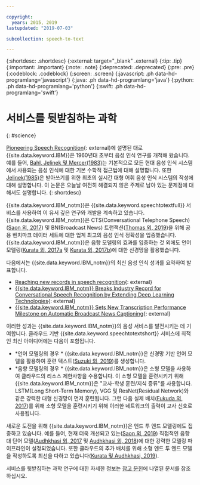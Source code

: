 ```yaml
---

copyright:
  years: 2015, 2019
lastupdated: "2019-07-03"

subcollection: speech-to-text

---
```


{:shortdesc: .shortdesc}
{:external: target="_blank" .external}
{:tip: .tip}
{:important: .important}
{:note: .note}
{:deprecated: .deprecated}
{:pre: .pre}
{:codeblock: .codeblock}
{:screen: .screen}
{:javascript: .ph data-hd-programlang='javascript'}
{:java: .ph data-hd-programlang='java'}
{:python: .ph data-hd-programlang='python'}
{:swift: .ph data-hd-programlang='swift'}

# 서비스를 뒷받침하는 과학
{: #science}

[Pioneering Speech Recognition](https://www.ibm.com/ibm/history/ibm100/us/en/icons/speechreco/){: external}에 설명된 대로 {{site.data.keyword.IBM}}은 1960년대 초부터 음성 인식 연구를 개척해 왔습니다. 예를 들어, [Bahl, Jelinek 및 Mercer(1983)](/docs/services/speech-to-text?topic=speech-to-text-references#bahl1983)는 기본적으로 모든 현대 음성 인식 시스템에서 사용되는 음성 인식에 대한 기본 수학적 접근법에 대해 설명합니다. 또한 [Jelinek(1985)](/docs/services/speech-to-text?topic=speech-to-text-references#jelinek1985)은 받아쓰기를 위한 최초의 실시간 대형 어휘 음성 인식 시스템의 작성에 대해 설명합니다. 이 논문은 오늘날 여전히 해결되지 않은 주제로 남아 있는 문제점에 대해서도 설명합니다.
{: shortdesc}

{{site.data.keyword.IBM_notm}}은 {{site.data.keyword.speechtotextfull}} 서비스를 사용하여 이 유서 깊은 연구와 개발을 계속하고 있습니다. {{site.data.keyword.IBM_notm}}은 CTS(Conversational Telephone Speech)([Saon 외, 2017](/docs/services/speech-to-text?topic=speech-to-text-references#saon2017)) 및 BN(Broadcast News) 트랜잭션([Thomas 외, 2019](/docs/services/speech-to-text?topic=speech-to-text-references#thomas2019))을 위해 공용 벤치마크 데이터 세트에 대한 업계 최고의 음성 인식 정확성을 입증했습니다. {{site.data.keyword.IBM_notm}}은 음향 모델링의 효과를 입증하는 것 외에도 언어 모델링([Kurata 외, 2017a](/docs/services/speech-to-text?topic=speech-to-text-references#kurata2017a) 및 [Kurata 외, 2017b](/docs/services/speech-to-text?topic=speech-to-text-references#kurata2017a))에 대한 신경망을 활용했습니다. 

다음에서는 {{site.data.keyword.IBM_notm}}의 최신 음성 인식 성과를 요약하여 발표합니다. 

-   [Reaching new records in speech recognition](https://www.ibm.com/blogs/watson/2017/03/reaching-new-records-in-speech-recognition/){: external}
-   [{{site.data.keyword.IBM_notm}} Breaks Industry Record for Conversational Speech Recognition by Extending Deep Learning Technologies](https://www-03.ibm.com/press/us/en/pressrelease/51790.wss){: external}
-   [{{site.data.keyword.IBM_notm}} Sets New Transcription Performance Milestone on Automatic Broadcast News Captioning](https://www.ibm.com/blogs/research/2019/05/automatic-broadcast-news-captioning/){: external}

이러한 성과는 {{site.data.keyword.IBM_notm}}의 음성 서비스를 발전시키는 데 기여합니다. 클라우드 기반 {{site.data.keyword.speechtotextshort}} 서비스에 최적인 최신 아이디어에는 다음이 포함됩니다. 

-   *언어 모델링의 경우 * {{site.data.keyword.IBM_notm}}은 신경망 기반 언어 모델을 활용하여 훈련 텍스트([Suzuki 외, 2019](/docs/services/speech-to-text?topic=speech-to-text-references#suzuki2019))를 생성합니다.
-   *음향 모델링의 경우 * {{site.data.keyword.IBM_notm}}은 소형 모델을 사용하여 클라우드의 리소스 제한사항을 수용합니다. 이 소형 모델을 훈련시키기 위해 {{site.data.keyword.IBM_notm}}은 "교사-학생 훈련/지식 증류"를 사용합니다. LSTM(Long Short-Term Memory), VGG 및 ResNet(Residual Network)와 같은 강력한 대형 신경망이 먼저 훈련됩니다. 그런 다음 실제 배치([Fukuda 외, 2017](/docs/services/speech-to-text?topic=speech-to-text-references#fukuda2017))를 위해 소형 모델을 훈련시키기 위해 이러한 네트워크의 출력이 교사 신호로 사용됩니다.

새로운 도전을 위해 {{site.data.keyword.IBM_notm}}은 엔드 투 엔드 모델링에도 집중하고 있습니다. 예를 들어, 현재 더욱 개선되고 있는([Saon 외, 2019](/docs/services/speech-to-text?topic=speech-to-text-references#saon2019)) 직접적인 음향 대 단어 모델([Audhkhasi 외, 2017](/docs/services/speech-to-text?topic=speech-to-text-references#audhkhasi2017) 및 [Audhkhasi 외, 2018](/docs/services/speech-to-text?topic=speech-to-text-references#audhkhasi2018))에 대한 강력한 모델링 파이프라인이 설정되었습니다. 또한 클라우드의 추가 배치를 위해 소형 엔드 투 엔드 모델을 작성하도록 최선을 다하고 있습니다([Kurata 및 Audhkhasi, 2019](/docs/services/speech-to-text?topic=speech-to-text-references#kurata2019)).

서비스를 뒷받침하는 과학 연구에 대한 자세한 정보는 [참고 문헌](/docs/services/speech-to-text?topic=speech-to-text-references)에 나열된 문서를 참조하십시오.
